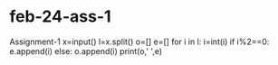 # feb-24-ass-1
Assignment-1
x=input()
l=x.split()
o=[]
e=[]
for i in l:
    i=int(i)
    if i%2==0:
        e.append(i)
    else:
        o.append(i)
print(o,' ',e)

